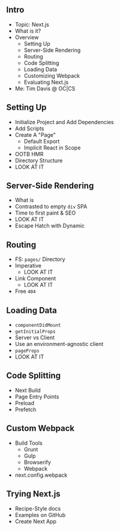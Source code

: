 ## Intro

- Topic: Next.js
- What is it?
- Overview
  - Setting Up
  - Server-Side Rendering
  - Routing
  - Code Splitting
  - Loading Data
  - Customizing Webpack
  - Evaluating Next.js
- Me: Tim Davis @ OC|CS

## Setting Up

- Initialize Project and Add Dependencies
- Add Scripts
- Create A "Page"
  - Default Export
  - Implicit React in Scope
- OOTB HMR
- Directory Structure
- LOOK AT IT

## Server-Side Rendering

- What is
- Contrasted to empty `div` SPA
- Time to first paint & SEO
- LOOK AT IT
- Escape Hatch with Dynamic

## Routing

- FS: `pages/` Directory
- Imperative
  - LOOK AT IT
- Link Component
  - LOOK AT IT
- Free `404`

## Loading Data

- `componentDidMount`
- `getInitialProps`
- Server vs Client
- Use an environment-agnostic client
- `pageProps`
- LOOK AT IT

## Code Splitting

- Next Build
- Page Entry Points
- Preload
- Prefetch

## Custom Webpack

- Build Tools
  - Grunt
  - Gulp
  - Browserify
  - Webpack
- next.config.webpack

## Trying Next.js

- Recipe-Style docs
- Examples on GitHub
- Create Next App
